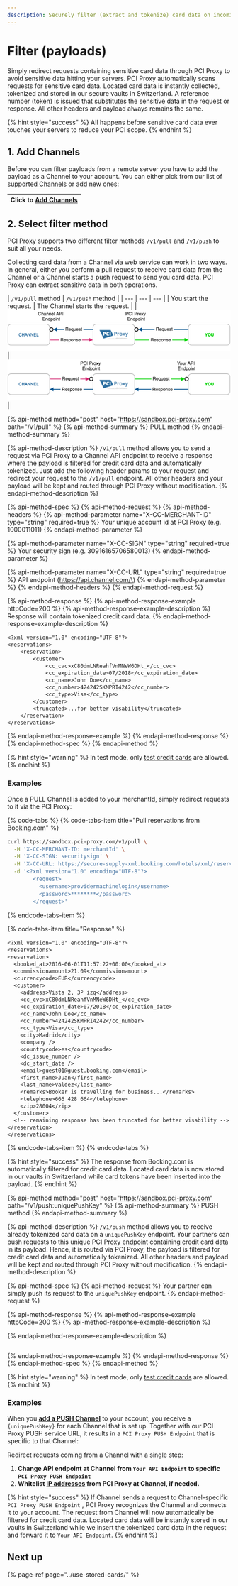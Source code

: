 ```yaml
---
description: Securely filter (extract and tokenize) card data on incoming payloads.
---
```


# Filter \(payloads\)

Simply redirect requests containing sensitive card data through PCI Proxy to avoid sensitive data hitting your servers. PCI Proxy automatically scans requests for sensitive card data. Located card data is instantly collected, tokenized and stored in our secure vaults in Switzerland. A reference number \(token\) is issued that substitutes the sensitive data in the request or response. All other headers and payload always remains the same.

{% hint style="success" %}
All happens before sensitive card data ever touches your servers to reduce your PCI scope.
{% endhint %}

## 1. Add Channels

Before you can filter payloads from a remote server you have to add the payload as a Channel to your account. You can either pick from our list of [supported Channels](../resources/supported-channels.md) or add new ones:

| Click to [**Add Channels**](https://admin.sandbox.datatrans.com/showcase/pci-proxy/add-channel.html) |
| :--- |


## 2. Select filter method

PCI Proxy supports two different filter methods `/v1/pull` and `/v1/push` to suit all your needs. 

Collecting card data from a Channel via web service can work in two ways. In general, either you perform a pull request to receive card data from the Channel or a Channel starts a push request to send you card data. PCI Proxy can extract sensitive data in both operations.

| `/v1/pull` method | `/v1/push` method |
| --- | --- | --- |
| You start the request. | The Channel starts the request. |
| ![](../.gitbook/assets/channel_pull_pciproxy_color%20%281%29.png) | ![](../.gitbook/assets/channel_push_pciproxy_color.png) |

{% api-method method="post" host="https://sandbox.pci-proxy.com" path="/v1/pull" %}
{% api-method-summary %}
PULL method
{% endapi-method-summary %}

{% api-method-description %}
`/v1/pull` method allows you to send a request via PCI Proxy to a Channel API endpoint to receive a response where the payload is filtered for credit card data and automatically tokenized. Just add the following header params to your request and redirect your request to the `/v1/pull` endpoint. All other headers and your payload will be kept and routed through PCI Proxy without modification.
{% endapi-method-description %}

{% api-method-spec %}
{% api-method-request %}
{% api-method-headers %}
{% api-method-parameter name="X-CC-MERCHANT-ID" type="string" required=true %}
Your unique account id at PCI Proxy \(e.g. 1000011011\)
{% endapi-method-parameter %}

{% api-method-parameter name="X-CC-SIGN" type="string" required=true %}
Your security sign \(e.g. 30916165706580013\)
{% endapi-method-parameter %}

{% api-method-parameter name="X-CC-URL" type="string" required=true %}
API endpoint \(https://api.channel.com/\)
{% endapi-method-parameter %}
{% endapi-method-headers %}
{% endapi-method-request %}

{% api-method-response %}
{% api-method-response-example httpCode=200 %}
{% api-method-response-example-description %}
Response will contain tokenized credit card data.
{% endapi-method-response-example-description %}

```markup
<?xml version="1.0" encoding="UTF-8"?>
<reservations>
    <reservation>
        <customer>
            <cc_cvc>xC80dmLNReahfVnMNeW6DHt_</cc_cvc>
            <cc_expiration_date>07/2018</cc_expiration_date>
            <cc_name>John Doe</cc_name>
            <cc_number>424242SKMPRI4242</cc_number>
            <cc_type>Visa</cc_type>
        </customer>
        <truncated>...for better visability</truncated>
    </reservation>   
</reservations>
```
{% endapi-method-response-example %}
{% endapi-method-response %}
{% endapi-method-spec %}
{% endapi-method %}

{% hint style="warning" %}
In test mode, only [test credit cards](../setup/sandbox-account.md#test-card-numbers) are allowed.
{% endhint %}

### Examples

Once a PULL Channel is added to your merchantId, simply redirect requests to it via the PCI Proxy:

{% code-tabs %}
{% code-tabs-item title="Pull reservations from Booking.com" %}
```bash
curl https://sandbox.pci-proxy.com/v1/pull \
  -H 'X-CC-MERCHANT-ID: merchantId' \
  -H 'X-CC-SIGN: securitysign' \
  -H 'X-CC-URL: https://secure-supply-xml.booking.com/hotels/xml/reservations' \
  -d '<?xml version="1.0" encoding="UTF-8"?>
        <request>
          <username>providermachinelogin</username>
          <password>********</password>
        </request>'
```
{% endcode-tabs-item %}

{% code-tabs-item title="Response" %}
```markup
<?xml version="1.0" encoding="UTF-8"?>
<reservations>
<reservation>
  <booked_at>2016-06-01T11:57:22+00:00</booked_at>
  <commissionamount>21.09</commissionamount>
  <currencycode>EUR</currencycode>
  <customer>
    <address>Vista 2, 3º izq</address>
    <cc_cvc>xC80dmLNReahfVnMNeW6DHt_</cc_cvc>
    <cc_expiration_date>07/2018</cc_expiration_date>
    <cc_name>John Doe</cc_name>
    <cc_number>424242SKMPRI4242</cc_number>
    <cc_type>Visa</cc_type>
    <city>Madrid</city>
    <company />
    <countrycode>es</countrycode>
    <dc_issue_number />
    <dc_start_date />
    <email>guest01@guest.booking.com</email>
    <first_name>Juan</first_name>
    <last_name>Valdez</last_name>
    <remarks>Booker is travelling for business...</remarks>
    <telephone>666 428 664</telephone>
    <zip>28004</zip>
  </customer>
  <!-- remaining response has been truncated for better visability -->
</reservation>
</reservations>
```
{% endcode-tabs-item %}
{% endcode-tabs %}

{% hint style="success" %}
The response from Booking.com is automatically filtered for credit card data. Located card data is now stored in our vaults in Switzerland while card tokens have been inserted into the payload.
{% endhint %}

{% api-method method="post" host="https://sandbox.pci-proxy.com" path="/v1/push:uniquePushKey" %}
{% api-method-summary %}
PUSH method
{% endapi-method-summary %}

{% api-method-description %}
`/v1/push` method allows you to receive already tokenized card data on a `uniquePushKey` endpoint. Your partners can push requests to this unique PCI Proxy endpoint containing credit card data in its payload. Hence, it is routed via PCI Proxy, the payload is filtered for credit card data and automatically tokenized. All other headers and payload will be kept and routed through PCI Proxy without modification.
{% endapi-method-description %}

{% api-method-spec %}
{% api-method-request %}
Your partner can simply push its request to the `uniquePushKey` endpoint. 
{% endapi-method-request %}

{% api-method-response %}
{% api-method-response-example httpCode=200 %}
{% api-method-response-example-description %}

{% endapi-method-response-example-description %}

```javascript

```
{% endapi-method-response-example %}
{% endapi-method-response %}
{% endapi-method-spec %}
{% endapi-method %}

{% hint style="warning" %}
In test mode, only [test credit cards](../setup/sandbox-account.md#test-card-numbers) are allowed.
{% endhint %}

### Examples

When you [**add a PUSH Channel**](filter-payloads.md#1-add-channel-to-your-account) to your account, you receive a `{uniquePushKey}` for each Channel that is set up. Together with our PCI Proxy PUSH service URL, it results in a `PCI Proxy PUSH Endpoint` that is specific to that Channel:

Redirect requests coming from a Channel with a single step:

1. **Change API endpoint at Channel from `Your API Endpoint` to specific `PCI Proxy PUSH Endpoint`**
2. **Whitelist **[**IP addresses**](../setup/ip-whitelisting.md)** from PCI Proxy at Channel, if needed.**

{% hint style="success" %}
If Channel sends a request to Channel-specific `PCI Proxy PUSH Endpoint` , PCI Proxy recognizes the Channel and connects it to your account. The request from Channel will now automatically be filtered for credit card data. Located card data will be instantly stored in our vaults in Switzerland while we insert the tokenized card data in the request and forward it to `Your API Endpoint`.
{% endhint %}

## Next up

{% page-ref page="../use-stored-cards/" %}




